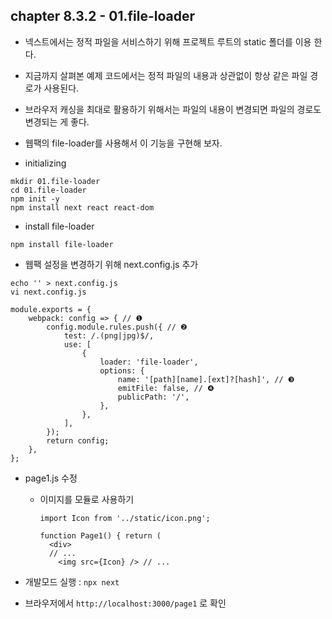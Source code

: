 ## chapter 8.3.2 - 01.file-loader

* 넥스트에서는 정적 파일을 서비스하기 위해 프로젝트 루트의 static 폴더를 이용 한다. 
* 지금까지 살펴본 예제 코드에서는 정적 파일의 내용과 상관없이 항상 같은 파일 경로가 사용된다. 
* 브라우저 캐싱을 최대로 활용하기 위해서는 파일의 내용이 변경되면 파일의 경로도 변경되는 게 좋다. 
* 웹팩의 file-loader를 사용해서 이 기능을 구현해 보자.

* initializing
```
mkdir 01.file-loader 
cd 01.file-loader
npm init -y
npm install next react react-dom
```

* install file-loader
```
npm install file-loader
```

* 웹팩 설정을 변경하기 위해 next.config.js 추가

```
echo '' > next.config.js
vi next.config.js
```

```
module.exports = {
    webpack: config => { // ❶
        config.module.rules.push({ // ❷
            test: /.(png|jpg)$/,
            use: [
                {
                    loader: 'file-loader',
                    options: {
                        name: '[path][name].[ext]?[hash]', // ❸
                        emitFile: false, // ❹
                        publicPath: '/',
                    },
                },
            ],
        });
        return config;
    },
};
```

* page1.js 수정
  * 이미지를 모듈로 사용하기
    ```
    import Icon from '../static/icon.png';
    
    function Page1() { return (
      <div>
      // ...
        <img src={Icon} /> // ...
    
    ```
    
* 개발모드 실행 : `npx next`
* 브라우저에서 `http://localhost:3000/page1` 로 확인